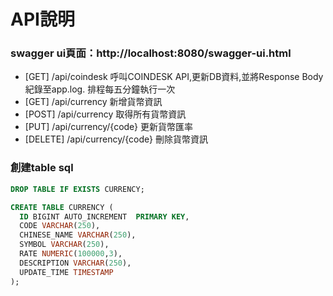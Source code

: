 # API說明
### swagger ui頁面：http://localhost:8080/swagger-ui.html
* [GET] /api/coindesk 呼叫COINDESK API,更新DB資料,並將Response Body紀錄至app.log. 排程每五分鐘執行一次
* [GET] /api/currency 新增貨幣資訊
* [POST] /api/currency 取得所有貨幣資訊
* [PUT] /api/currency/{code} 更新貨幣匯率
* [DELETE] /api/currency/{code} 刪除貨幣資訊

### 創建table sql
```sql
DROP TABLE IF EXISTS CURRENCY;

CREATE TABLE CURRENCY (
  ID BIGINT AUTO_INCREMENT  PRIMARY KEY,
  CODE VARCHAR(250),
  CHINESE_NAME VARCHAR(250),
  SYMBOL VARCHAR(250),
  RATE NUMERIC(100000,3),
  DESCRIPTION VARCHAR(250),
  UPDATE_TIME TIMESTAMP
);
```
